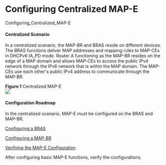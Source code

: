 Configuring Centralized MAP-E
=============================

Configuring_Centralized_MAP-E

#### Centralized Scenario

In a centralized scenario, the MAP-BR and BRAS reside on different devices. The BRAS functions deliver MAP addresses and mapping rules to MAP-CEs in DHCPv6 IA\_PD mode. Router A functioning as the MAP-BR resides on the edge of a MAP domain and allows MAP-CEs to access the public IPv4 network through the IPv6 network that is within the MAP domain. The MAP-CEs use each other's public IPv4 address to communicate through the MAP-BR.

**Figure 1** Centralized MAP-E  
![](images/fig_dc_ne_map_cfg_0030.png)

#### Configuration Roadmap

In the centralized scenario, MAP-E must be configured on the BRAS and MAP-BR.


[Configuring a BRAS](../../../../software/nev8r10_vrpv8r16/user/ne/dc_ne_map_cfg_0043.html)



[Configuring a MAP-BR](../../../../software/nev8r10_vrpv8r16/user/ne/dc_ne_map_cfg_0044.html)



[Verifying the MAP-E Configuration](../../../../software/nev8r10_vrpv8r16/user/ne/dc_ne_map_cfg_0020.html)

After configuring basic MAP-E functions, verify the configurations.